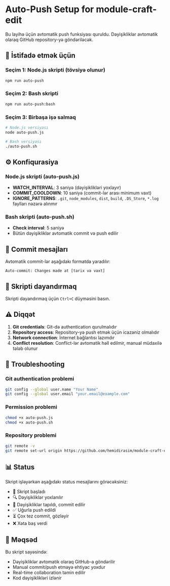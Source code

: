 # Auto-Push Setup for module-craft-edit

Bu layihə üçün avtomatik push funksiyası quruldu. Dəyişikliklər avtomatik olaraq GitHub repository-yə göndəriləcək.

## 🚀 İstifadə etmək üçün

### Seçim 1: Node.js skripti (tövsiyə olunur)
```bash
npm run auto-push
```

### Seçim 2: Bash skripti
```bash
npm run auto-push:bash
```

### Seçim 3: Birbaşa işə salmaq
```bash
# Node.js versiyası
node auto-push.js

# Bash versiyası
./auto-push.sh
```

## ⚙️ Konfiqurasiya

### Node.js skripti (auto-push.js)
- **WATCH_INTERVAL**: 3 saniyə (dəyişiklikləri yoxlayır)
- **COMMIT_COOLDOWN**: 10 saniyə (commit-lər arası minimum vaxt)
- **IGNORE_PATTERNS**: `.git`, `node_modules`, `dist`, `build`, `.DS_Store`, `*.log` faylları nəzərə alınmır

### Bash skripti (auto-push.sh)
- **Check interval**: 5 saniyə
- Bütün dəyişikliklər avtomatik commit və push edilir

## 📝 Commit mesajları

Avtomatik commit-lər aşağıdakı formatda yaradılır:
```
Auto-commit: Changes made at [tarix və vaxt]
```

## 🛑 Skripti dayandırmaq

Skripti dayandırmaq üçün `Ctrl+C` düyməsini basın.

## ⚠️ Diqqət

1. **Git credentials**: Git-də authentication qurulmalıdır
2. **Repository access**: Repository-yə push etmək üçün icazəniz olmalıdır
3. **Network connection**: İnternet bağlantısı lazımdır
4. **Conflict resolution**: Conflict-lər avtomatik həll edilmir, manual müdaxilə tələb olunur

## 🔧 Troubleshooting

### Git authentication problemi
```bash
git config --global user.name "Your Name"
git config --global user.email "your.email@example.com"
```

### Permission problemi
```bash
chmod +x auto-push.js
chmod +x auto-push.sh
```

### Repository problemi
```bash
git remote -v
git remote set-url origin https://github.com/hemidirasim/module-craft-edit.git
```

## 📊 Status

Skript işləyərkən aşağıdakı status mesajlarını görəcəksiniz:
- 🚀 Skript başladı
- 🔍 Dəyişikliklər yoxlanılır
- 📝 Dəyişikliklər tapıldı, commit edilir
- ✅ Uğurla push edildi
- ⏳ Çox tez commit, gözləyir
- ❌ Xəta baş verdi

## 🎯 Məqsəd

Bu skript sayəsində:
- Dəyişikliklər avtomatik olaraq GitHub-a göndərilir
- Manual commit/push etməyə ehtiyac yoxdur
- Real-time collaboration təmin edilir
- Kod dəyişiklikləri izlənir
